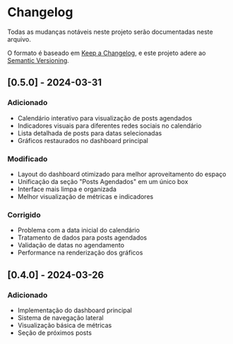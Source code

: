 # Changelog

Todas as mudanças notáveis neste projeto serão documentadas neste arquivo.

O formato é baseado em [Keep a Changelog](https://keepachangelog.com/en/1.0.0/),
e este projeto adere ao [Semantic Versioning](https://semver.org/spec/v2.0.0.html).

## [0.5.0] - 2024-03-31

### Adicionado
- Calendário interativo para visualização de posts agendados
- Indicadores visuais para diferentes redes sociais no calendário
- Lista detalhada de posts para datas selecionadas
- Gráficos restaurados no dashboard principal

### Modificado
- Layout do dashboard otimizado para melhor aproveitamento do espaço
- Unificação da seção "Posts Agendados" em um único box
- Interface mais limpa e organizada
- Melhor visualização de métricas e indicadores

### Corrigido
- Problema com a data inicial do calendário
- Tratamento de dados para posts agendados
- Validação de datas no agendamento
- Performance na renderização dos gráficos

## [0.4.0] - 2024-03-26

### Adicionado
- Implementação do dashboard principal
- Sistema de navegação lateral
- Visualização básica de métricas
- Seção de próximos posts 